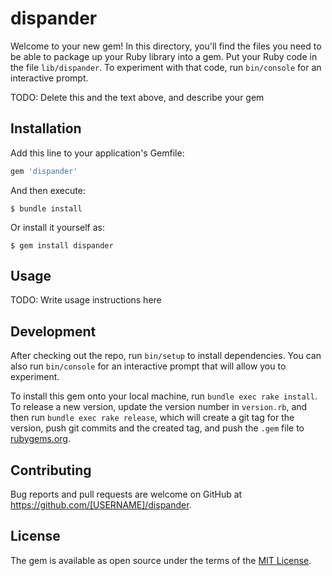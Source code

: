 # dispander

Welcome to your new gem! In this directory, you'll find the files you need to be able to package up your Ruby library into a gem. Put your Ruby code in the file `lib/dispander`. To experiment with that code, run `bin/console` for an interactive prompt.

TODO: Delete this and the text above, and describe your gem

## Installation

Add this line to your application's Gemfile:

```ruby
gem 'dispander'
```

And then execute:

    $ bundle install

Or install it yourself as:

    $ gem install dispander

## Usage

TODO: Write usage instructions here

## Development

After checking out the repo, run `bin/setup` to install dependencies. You can also run `bin/console` for an interactive prompt that will allow you to experiment.

To install this gem onto your local machine, run `bundle exec rake install`. To release a new version, update the version number in `version.rb`, and then run `bundle exec rake release`, which will create a git tag for the version, push git commits and the created tag, and push the `.gem` file to [rubygems.org](https://rubygems.org).

## Contributing

Bug reports and pull requests are welcome on GitHub at https://github.com/[USERNAME]/dispander.

## License

The gem is available as open source under the terms of the [MIT License](https://opensource.org/licenses/MIT).
